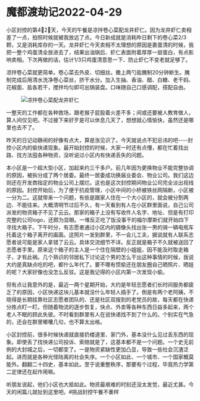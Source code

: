 # 魔都渡劫记2022-04-29

 

小区封控的第4⃣️2⃣️天，今天的午餐是凉拌卷心菜配龙井虾仁。因为龙井虾仁卖相差了一点，拍照时候就被我放远了点。今日新成就是消耗昨日剩下的卷心菜2/3颗，又是消耗库存的一天。龙井虾仁今天卖相不太理想的原因是裹蛋清的时候，我把一整个鸡蛋清全放进去了，结果出油锅后、虾仁表面附着厚厚一层蛋白，有点影响卖相。下次再做的话，估计1/3只鸡蛋清意思一下、防止虾仁不变老就足够了。

凉拌卷心菜就更简单。卷心菜去外皮、切细丝。撒上两勺盐腌制20分钟断生。腌制完成后用清水洗净卷心菜丝，挤干水分。加入生抽、香油、醋、白糖、老干妈、花椒面、盐各若干，搅拌均匀即可出锅装盘。口味随自己口感调配，搭配自由。<figure class="wp-block-image">

<img decoding="async" src="https://i0.wp.com/s2.loli.net/2022/04/29/nhfWLbBpRAc5I4D.png?w=640&#038;ssl=1" alt="凉拌卷心菜配龙井虾仁" data-recalc-dims="1" /> </figure> 

一整天的工作都在各种救场，跟老猴子屁股着火差不多；间或还要被人教育做人，算人间仅见吧。不过接下来好歹是可以休息几天了，想想就心情愉快，虽然还是哪里也去不了。

昨天的日记动静闹的好像有点大，算是涨见识了。今天就说点不犯忌讳的吧\----封控小区内的偷快递现象。最开始封控的时候，大家一时还有点懵，都在忙着找出路、找方法囤各种物资，没听说过小区内有快递丢失的问题。

本小区是一个超大型小区，加起来约三千多户。前几年因为更换物业不能完整协调的原因，被拆分成了两个居委。最终一居委成功换届业委会、物业公司。我们这边则还在开发商指定的物业公司上摆烂。这也是这次封控期间物业公司完全淡出视线的原因。封控开始后，为了便于抗疫管理，小区中间的小桥被铁丝网隔断，小区被一分为二。这就带来一个问题，有些是跟家人住在一个大小区的，就会被分割两边、不能往来。大概清明节过后不久，有一天看到有人在小区群里面说，自己公司派发的物资箱子不见了云云。那家的箱子上没有写收件人名字、地址、但是有打印完整的公司logo，还颇为显眼。一堆反正吃了饭没事干的福尔摩斯们就开始四下寻找大箱子。下午时分，有志愿者通过小区内的摄像头找出张一男的骑一辆电瓶车托着这个箱子离开的画面。这照片一发到群里，不一会儿工夫，据说就有人联系志愿者说可能是家人拿错了云云。具体交流细节不详。反正就是箱子不久就被送回了志愿者手里。原来这个箱子的主人是一个住在隔壁的小姐姐，因不能及时取走箱子，才有此祸。几个熟识的邻居私下讨论这个男的怎么干出这种事情的时候，我说大约是真缺点吃的吧，都什么年代了。要不哪有惯偷还在朋友圈自己晒照片、晒娃的呢？大家好像也没怎么反驳。这是我记得的小区内第一次发现小偷。

但有点让我意外的是，最近一两个星期开始，大约是年轻志愿者们长时间服务都疲乏了的原因，小区快递这块儿基本就没什么年轻人插手了。倒是有两个老阿姨，不晓得是长期挂靠社区志愿者团队的、还是社区双报到的老党员的故，每天都在快递分拣点盯一盯。但随着物流的逐步恢复，快点、外卖等各种东西日益多起来，两个老人不眠的顾此失彼。不时看到群里有人在说快递找不到了什么的。个别实在气急的，还会在群里嘟囔几句，也不算太出格。

小区封控前，很多时候快递就直接扔楼道里、家门外，基本没什么见过丢东西的现象。即使丢了找快递公司投诉、索赔就是了，这基本都不是一个问题。一个史无前例的大封城之后，一切都变了。一是物资紧缺性更加凸显，导致一些社会沉渣泛起。进而就是各种光怪陆离的社会失序。一个小区如此、一个城市、一个国家概莫能外。翻翻二十四史，基本如此。至于说重整秩序，那要有个过程，毕竟热力学第二定律还在起作用嘛。

听朋友说起，他们小区也大抵如此。物资最艰难的时刻还没太发觉，最近尤甚。今天的闲篇儿就扯到这里吧。#挑战封控午餐不重样
